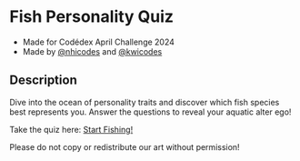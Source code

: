 # Fish Personality Quiz
- Made for Codédex April Challenge 2024
- Made by [@nhicodes](https://github.com/Natasha-Nguyen) and [@kwicodes](https://github.com/kriztin12)

## Description
Dive into the ocean of personality traits and discover which fish species best represents you. Answer the questions to reveal your aquatic alter ego!

Take the quiz here: [Start Fishing!](https://natasha-nguyen.github.io/CodexAprilChallenge2024/)


Please do not copy or redistribute our art without permission!